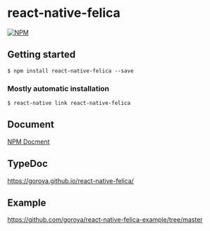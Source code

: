 # react-native-felica

[![NPM](https://nodei.co/npm/react-native-felica.png?downloads=true&downloadRank=true&stars=true)](https://nodei.co/npm/react-native-felica/)

## Getting started

`$ npm install react-native-felica --save`

### Mostly automatic installation

`$ react-native link react-native-felica`

## Document

[NPM Docment](/packages/ReactNativeFelica)

## TypeDoc
https://goroya.github.io/react-native-felica/

## Example
https://github.com/goroya/react-native-felica-example/tree/master
